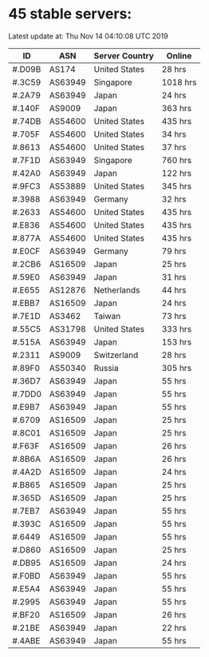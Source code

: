 # 45 stable servers:

Latest update at: Thu Nov 14 04:10:08 UTC 2019

| ID | ASN | Server Country | Online |
| -- | --- | -------------- | ------ |
| #.D09B | AS174 | United States | 28 hrs |
| #.3C59 | AS63949 | Singapore | 1018 hrs |
| #.2A79 | AS63949 | Japan | 24 hrs |
| #.140F | AS9009 | Japan | 363 hrs |
| #.74DB | AS54600 | United States | 435 hrs |
| #.705F | AS54600 | United States | 34 hrs |
| #.8613 | AS54600 | United States | 37 hrs |
| #.7F1D | AS63949 | Singapore | 760 hrs |
| #.42A0 | AS63949 | Japan | 122 hrs |
| #.9FC3 | AS53889 | United States | 345 hrs |
| #.3988 | AS63949 | Germany | 32 hrs |
| #.2633 | AS54600 | United States | 435 hrs |
| #.E836 | AS54600 | United States | 435 hrs |
| #.877A | AS54600 | United States | 435 hrs |
| #.E0CF | AS63949 | Germany | 79 hrs |
| #.2CB6 | AS16509 | Japan | 25 hrs |
| #.59E0 | AS63949 | Japan | 31 hrs |
| #.E655 | AS12876 | Netherlands | 44 hrs |
| #.EBB7 | AS16509 | Japan | 24 hrs |
| #.7E1D | AS3462 | Taiwan | 73 hrs |
| #.55C5 | AS31798 | United States | 333 hrs |
| #.515A | AS63949 | Japan | 153 hrs |
| #.2311 | AS9009 | Switzerland | 28 hrs |
| #.89F0 | AS50340 | Russia | 305 hrs |
| #.36D7 | AS63949 | Japan | 55 hrs |
| #.7DD0 | AS63949 | Japan | 55 hrs |
| #.E9B7 | AS63949 | Japan | 55 hrs |
| #.6709 | AS16509 | Japan | 25 hrs |
| #.8C01 | AS16509 | Japan | 25 hrs |
| #.F63F | AS16509 | Japan | 26 hrs |
| #.8B6A | AS16509 | Japan | 26 hrs |
| #.4A2D | AS16509 | Japan | 24 hrs |
| #.B865 | AS16509 | Japan | 25 hrs |
| #.365D | AS16509 | Japan | 25 hrs |
| #.7EB7 | AS63949 | Japan | 55 hrs |
| #.393C | AS16509 | Japan | 55 hrs |
| #.6449 | AS16509 | Japan | 55 hrs |
| #.D860 | AS16509 | Japan | 25 hrs |
| #.DB95 | AS16509 | Japan | 24 hrs |
| #.F0BD | AS63949 | Japan | 55 hrs |
| #.E5A4 | AS63949 | Japan | 55 hrs |
| #.2995 | AS63949 | Japan | 55 hrs |
| #.BF20 | AS16509 | Japan | 26 hrs |
| #.21BE | AS63949 | Japan | 22 hrs |
| #.4ABE | AS63949 | Japan | 55 hrs |

